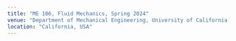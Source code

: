 ```yaml
---
title: "ME 106, Fluid Mechanics, Spring 2024"
venue: "Department of Mechanical Engineering, University of California, Berkeley"
location: "California, USA"
---
```



